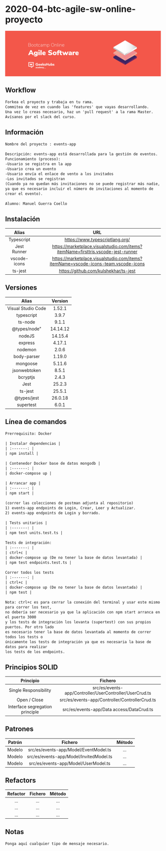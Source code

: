 # 2020-04-btc-agile-sw-online-proyecto

<p align="center">
    <img src="https://github.com/GeeksHubsAcademy/2020-geekshubs-media/blob/master/image/githubagilesoftware.jpg" >	
</p>

## Workflow
```
Forkea el proyecto y trabaja en tu rama.
Commitea de vez en cuando las 'features' que vayas desarrollando.
Una vez lo creas necesario, haz un 'pull request' a la rama Master.
Avísanos por el slack del curso.
```

## Información
```
Nombre del proyecto : events-app

Descripción: events-app está desarrollada para la gestión de eventos.
Funcionamiento (proceso): 
-Usuario se registra en la app
-Usuario crea un evento
-Usuario envía el enlace de vento a los invitados
-Los invitados se registran 
(Cuando ya no quedan más invitaciones no se puede registrar más nadie,
ya que es necesario incluir el número de invitaciones al momento de crear el evento).

Alumno: Manuel Guerra Coello
```

## Instalación
| Alias | URL |
| :-------: | :------: |
| Typescript|   https://www.typescriptlang.org/| 
| Jest Runner |  https://marketplace.visualstudio.com/items?itemName=firsttris.vscode-jest-runner |
| vscode-icons | https://marketplace.visualstudio.com/items?itemName=vscode-icons-team.vscode-icons | 
| ts-jest | https://github.com/kulshekhar/ts-jest  | 


## Versiones
| Alias | Version |
| :-------: | :------: |
| Visual Studio Code| 1.52.1 |
| typescript | 3.9.7 |
| ts-node | 9.1.1 |
| @types/node" | 14.14.12 |
| nodeJS | 14.15.4|
| express | 4.17.1| 
| nodemon | 2.0.6 |
| body-parser | 1.19.0 |
| mongoose | 5.11.6 |
| jsonwebtoken | 8.5.1 |
| bcryptjs | 2.4.3 |
| Jest | 25.2.3 |
| ts-jest | 25.5.1 |
| @types/jest | 26.0.18|
| supertest | 6.0.1 |


## Línea de comandos
```
Prerrequisito: Docker

| Instalar dependencias |
| :-------: |
| npm install |

| Contenedor Docker base de datos mongodb |
| :-------: |
| docker-compose up |

| Arrancar app |
| :-------: |
| npm start |

(correr las colecciones de postman adjunta al repositorio)
1) events-app endpoints de Login, Crear, Leer y Actualizar.
2) events-app endpoints de Login y borrado.

| Tests unitarios |
| :-------: |
| npm test units.test.ts |

Tests de integración:
| :-------: |
| ctrl+c |
| docker-compose up (De no tener la base de datos levantada) |
| npm test endpoints.test.ts |

Correr todos los tests
| :-------: |
| ctrl+c |
| docker-compose up (De no tener la base de datos levantada) |
| npm test |

Nota: ctrl+c es para cerrar la conexión del terminal y usar este mismo para correr los test, 
no debería ser necesario ya que la aplicación con npm start arranca en el puerto 3000
y los tests de integración los levanta (supertest) con sus propios puertos. Por otro lado
es necesario tener la base de datos levantada al momento de correr todos los tests o 
únicamente los tests de integración ya que es necesaria la base de datos para realizar 
los tests de los endpoints.

```
## Principios SOLID
| Principio | Fichero  |
| :-------: | :------: | 
| Single Responsibility | src/es/events-app/Controller/UserController/UserCrud.ts  
| Open / Close | src/es/events-app/Controller/ControllerCrud.ts  
| Interface segregation principle | src/es/events-app/Data access/DataCrud.ts  |

## Patrones
| Patrón | Fichero | Método
| :-------: | :------: |:------: |
| Modelo | src/es/events-app/Model/EventModel.ts  |... |
| Modelo | src/es/events-app/Model/InvitedModel.ts |... |
| Modelo | src/es/events-app/Model/UserModel.ts  |... |

## Refactors
| Refactor | Fichero | Método
| :-------: | :------: |:------: |
| ... | ...  |... |
| ... | ...  |... |
| ... | ...  |... |

## Notas
```
Ponga aquí cualquier tipo de mensaje necesario.
```
